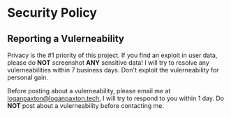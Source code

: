 # Security Policy

## Reporting a Vulerneability
Privacy is the #1 priority of this project. If you find an exploit in user data, please do **NOT** screenshot **ANY** sensitive data! I will try to resolve any vulerneabilities within 7 business days. Don't exploit the vulerneability for personal gain. 
  
Before posting about a vulerneability, please email me at [loganpaxton@loganpaxton.tech](mailto:loganpaxton@loganpaxton.tech), I will try to respond to you within 1 day. Do **NOT** post about a vulerneability before contacting me.